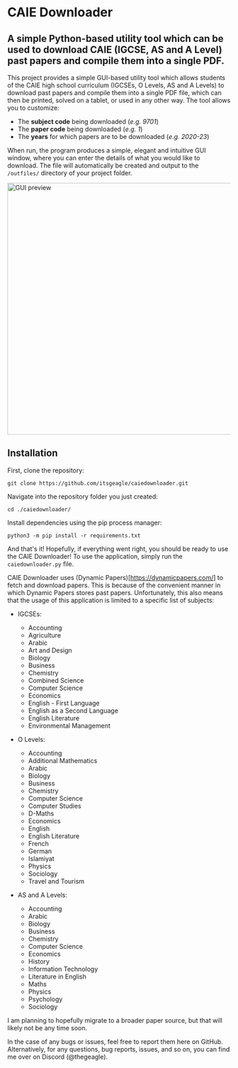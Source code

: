 # CAIE Downloader

## A simple Python-based utility tool which can be used to download CAIE (IGCSE, AS and A Level) past papers and compile them into a single PDF.

This project provides a simple GUI-based utility tool which allows students of the CAIE high school curriculum (IGCSEs, O Levels, AS and A Levels) to download past papers and compile them into a single PDF file, which can then be printed, solved on a tablet, or used in any other way. The tool allows you to customize:

* The **subject code** being downloaded (_e.g. 9701_)
* The **paper code** being downloaded (_e.g. 1_)
* The **years** for which papers are to be downloaded (_e.g. 2020-23_)

When run, the program produces a simple, elegant and intuitive GUI window, where you can enter the details of what you would like to download. The file will automatically be created and output to the `/outfiles/` directory of your project folder.

<img width="568" alt="GUI preview" src="https://github.com/itsgeagle/caiedownloader/assets/119720547/6f674480-e673-4528-9fdc-440314b9c38c">

## Installation

First, clone the repository:
```
git clone https://github.com/itsgeagle/caiedownloader.git
```

Navigate into the repository folder you just created:
```
cd ./caiedownloader/
```

Install dependencies using the pip process manager:
```
python3 -m pip install -r requirements.txt
```

And that's it! Hopefully, if everything went right, you should be ready to use the CAIE Downloader!
To use the application, simply run the `caiedownloader.py` file.

CAIE Downloader uses (Dynamic Papers)[https://dynamicpapers.com/] to fetch and download papers. This is because of the convenient manner in which Dynamic Papers stores past papers. Unfortunately, this also means that the usage of this application is limited to a specific list of subjects:

  - IGCSEs:
    - Accounting
    - Agriculture
    - Arabic
    - Art and Design
    - Biology
    - Business
    - Chemistry
    - Combined Science
    - Computer Science
    - Economics
    - English - First Language
    - English as a Second Language
    - English Literature
    - Environmental Management
      
  - O Levels:
    - Accounting
    - Additional Mathematics
    - Arabic
    - Biology
    - Business
    - Chemistry
    - Computer Science
    - Computer Studies
    - D-Maths
    - Economics
    - English
    - English Literature
    - French
    - German
    - Islamiyat
    - Physics
    - Sociology
    - Travel and Tourism

  - AS and A Levels:
    - Accounting
    - Arabic
    - Biology
    - Business
    - Chemistry
    - Computer Science
    - Economics
    - History
    - Information Technology
    - Literature in English
    - Maths
    - Physics
    - Psychology
    - Sociology

I am planning to hopefully migrate to a broader paper source, but that will likely not be any time soon. 

In the case of any bugs or issues, feel free to report them here on GitHub. Alternatively, for any questions, bug reports, issues, and so on, you can find me over on Discord (@thegeagle).

